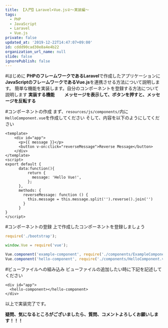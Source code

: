 ```yaml
---
title: 【入門】Laravel×Vue.js②〜実装編〜
tags:
  - PHP
  - JavaScript
  - Laravel
  - Vue.js
private: false
updated_at: '2019-12-22T14:47:07+09:00'
id: cddd90cad30e8a4e4b22
organization_url_name: null
slide: false
ignorePublish: false
---
```

#はじめに
**PHPのフレームワークであるLaravel**で作成したアプリケーションに
**JavaScriptのフレームワークであるVue.js**を連携させる方法について説明します。
簡単な機能を実装します。自分のコンポーネントを登録する方法について説明します
**実装する機能
　　メッセージを表示して、ボタンを押すと、メッセージを反転する**

#コンポーネントの作成
まず、`resources/js/components/`内に`HelloComponent.vue`を作成してください
そして、内容を以下のようにしてください

```html:resources/js/components/HelloComponent.vue
<template>
	<div id="app">
	  <p>{{ message }}</p>
	  <button v-on:click="reverseMessage">Reverse Message</button>
	</div>
</template>
<script>
export default {
	  data:function(){
		  return {
		    message: 'Hello Vue!',
		  };
	  },
	  methods: {
	    reverseMessage: function () {
	      this.message = this.message.split('').reverse().join('')
	    }
	  }
}
</script>
```


#コンポーネントの登録
上で作成したコンポーネントを登録しましょう

```javascript:resource/js/app.js
require('./bootstrap');

window.Vue = require('vue');

Vue.component('example-component', require('./components/ExampleComponent.vue').default);
Vue.component('hello-component', require('./components/HelloComponent.vue').default);


```

#ビューファイルへの組み込み
ビューファイルの追加したい時に下記を記述してください

```html:hello/index.blade.php
<div id="app">
  <hello-component></hello-component>
</div>
```

以上で実装完了です。

**疑問、気になるところがございましたら、質問、コメントよろしくお願いします！！！**
